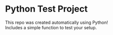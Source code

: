 # Python Test Project

This repo was created automatically using Python!  
Includes a simple function to test your setup.
